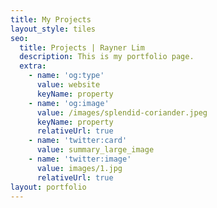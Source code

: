 ```yaml
---
title: My Projects
layout_style: tiles
seo:
  title: Projects | Rayner Lim
  description: This is my portfolio page.
  extra:
    - name: 'og:type'
      value: website
      keyName: property
    - name: 'og:image'
      value: /images/splendid-coriander.jpeg
      keyName: property
      relativeUrl: true
    - name: 'twitter:card'
      value: summary_large_image
    - name: 'twitter:image'
      value: images/1.jpg
      relativeUrl: true
layout: portfolio
---
```

